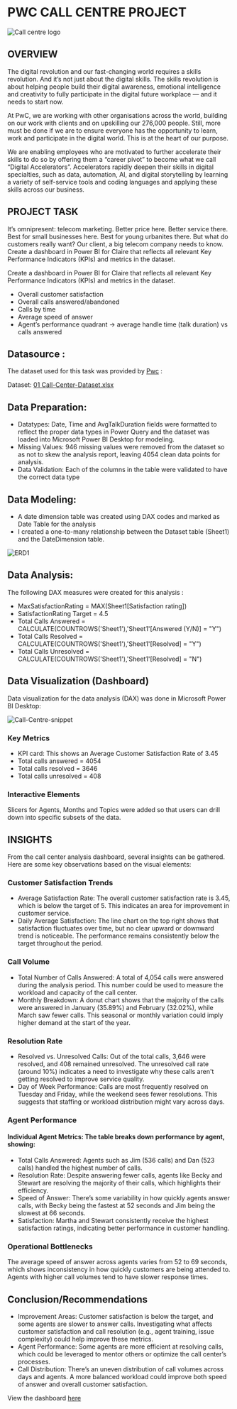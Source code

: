 # PWC CALL CENTRE PROJECT

![Call centre logo](https://github.com/user-attachments/assets/cb64bf91-796c-4db1-8792-0c7f8daa9ceb)


## OVERVIEW

The digital revolution and our fast-changing world requires a skills revolution. And it’s not just about the digital skills. The skills revolution is about helping people build their digital awareness, emotional intelligence and creativity to fully participate in the digital future workplace — and it needs to start now.

At PwC, we are working with other organisations across the world, building on our work with clients and on upskilling our 276,000 people. Still, more must be done if we are to ensure everyone has the opportunity to learn, work and participate in the digital world. This is at the heart of our purpose.

We are enabling employees who are motivated to further accelerate their skills to do so by offering them a “career pivot” to become what we call “Digital Accelerators”. Accelerators rapidly deepen their skills in digital specialties, such as data, automation, AI, and digital storytelling by learning a variety of self-service tools and coding languages and applying these skills across our business.

## PROJECT TASK
It’s omnipresent: telecom marketing. Better price here. Better service there. Best for small businesses here. Best for young urbanites there. But what do customers really want? Our client, a big telecom company needs to know. 
Create a dashboard in Power BI for Claire that reflects all relevant Key Performance Indicators (KPIs) and metrics in the dataset.

Create a dashboard in Power BI for Claire that reflects all relevant Key Performance Indicators (KPIs) and metrics in the dataset.

- Overall customer satisfaction
- Overall calls answered/abandoned
- Calls by time
- Average speed of answer
- Agent’s performance quadrant -> average handle time (talk duration) vs calls answered

## Datasource :

The dataset used for this task was provided by [Pwc](https://www.pwc.ch/en/careers-with-pwc/students/virtual-case-experience.html) :

Dataset: 
[01 Call-Center-Dataset.xlsx](https://github.com/user-attachments/files/17128509/01.Call-Center-Dataset.xlsx)

## Data Preparation:

- Datatypes: Date, Time and AvgTalkDuration fields were formatted to reflect the proper data types in Power Query and the dataset was loaded into Microsoft Power BI Desktop for modeling.
- Missing Values: 946 missing values were removed from the dataset so as not to skew the analysis report, leaving 4054 clean data points for analysis.
- Data Validation: Each of the columns in the table were validated to have the correct data type

## Data Modeling:

- A date dimension table was created using DAX codes and marked as Date Table for the analysis
- I created a one-to-many relationship between the Dataset table (Sheet1) and the DateDimension table.

![ERD1](https://github.com/user-attachments/assets/714967e9-b6fa-470a-a58a-afd52e8155dc)

## Data Analysis:

The following DAX measures were created for this analysis :

- MaxSatisfactionRating = MAX(Sheet1[Satisfaction rating])
- SatisfactionRating Target = 4.5
- Total Calls Answered = CALCULATE(COUNTROWS('Sheet1'),'Sheet1'[Answered (Y/N)] = "Y")
- Total Calls Resolved = CALCULATE(COUNTROWS('Sheet1'),'Sheet1'[Resolved] = "Y")
- Total Calls Unresolved = CALCULATE(COUNTROWS('Sheet1'),'Sheet1'[Resolved] = "N")

## Data Visualization (Dashboard) 

Data visualization for the data analysis (DAX) was done in Microsoft Power BI Desktop:

![Call-Centre-snippet](https://github.com/user-attachments/assets/fbc0c14d-5bb3-45fc-997f-f5842203df00)

### Key Metrics
- KPI card: This shows an Average Customer Satisfaction Rate of 3.45
- Total calls answered = 4054
- Total calls resolved = 3646
- Total calls unresolved = 408
  
### Interactive Elements

Slicers for Agents, Months and Topics were added so that users can drill down into specific subsets of the data.

## INSIGHTS

From the call center analysis dashboard, several insights can be gathered. Here are some key observations based on the visual elements:

### Customer Satisfaction Trends
- Average Satisfaction Rate: The overall customer satisfaction rate is 3.45, which is below the target of 5. This indicates an area for improvement in customer service.
- Daily Average Satisfaction: The line chart on the top right shows that satisfaction fluctuates over time, but no clear upward or downward trend is noticeable. The performance remains consistently below the target throughout the period.

### Call Volume
- Total Number of Calls Answered: A total of 4,054 calls were answered during the analysis period. This number could be used to measure the workload and capacity of the call center.
- Monthly Breakdown: A donut chart shows that the majority of the calls were answered in January (35.89%) and February (32.02%), while March saw fewer calls. This seasonal or monthly variation could imply higher demand at the start of the year.

### Resolution Rate
- Resolved vs. Unresolved Calls: Out of the total calls, 3,646 were resolved, and 408 remained unresolved. The unresolved call rate (around 10%) indicates a need to investigate why these calls aren't getting resolved to improve service quality.
- Day of Week Performance: Calls are most frequently resolved on Tuesday and Friday, while the weekend sees fewer resolutions. This suggests that staffing or workload distribution might vary across days.

### Agent Performance
#### Individual Agent Metrics: The table breaks down performance by agent, showing:
- Total Calls Answered: Agents such as Jim (536 calls) and Dan (523 calls) handled the highest number of calls.
- Resolution Rate: Despite answering fewer calls, agents like Becky and Stewart are resolving the majority of their calls, which highlights their efficiency.
- Speed of Answer: There’s some variability in how quickly agents answer calls, with Becky being the fastest at 52 seconds and Jim being the slowest at 66 seconds.
- Satisfaction: Martha and Stewart consistently receive the highest satisfaction ratings, indicating better performance in customer handling.

### Operational Bottlenecks
The average speed of answer across agents varies from 52 to 69 seconds, which shows inconsistency in how quickly customers are being attended to. Agents with higher call volumes tend to have slower response times.

## Conclusion/Recommendations
- Improvement Areas: Customer satisfaction is below the target, and some agents are slower to answer calls. Investigating what affects customer satisfaction and call resolution (e.g., agent training, issue complexity) could help improve these metrics.
- Agent Performance: Some agents are more efficient at resolving calls, which could be leveraged to mentor others or optimize the call center’s processes.
- Call Distribution: There’s an uneven distribution of call volumes across days and agents. A more balanced workload could improve both speed of answer and overall customer satisfaction.

View the dashboard [here](https://app.powerbi.com/view?r=eyJrIjoiZDBiYjgwMTgtM2NlZi00ZmY5LWFlYzAtMmYyNzYyMTI3MTE5IiwidCI6ImFlNmFhZDgzLWRmNmYtNDkwZi1iMTU5LWNhZDVjNjUyYjhmMCJ9)
